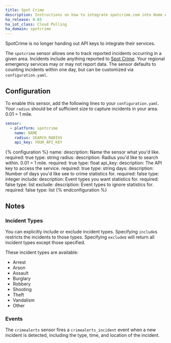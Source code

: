 ```yaml
---
title: Spot Crime
description: Instructions on how to integrate spotcrime.com into Home Assistant.
ha_release: 0.65
ha_iot_class: Cloud Polling
ha_domain: spotcrime
---
```


<div class='note warning'>
SpotCrime is no longer handing out API keys to integrate their services.
</div>

The `spotcrime` sensor allows one to track reported incidents occurring in a given area. Incidents include anything reported to [Spot Crime](https://www.spotcrime.info). Your regional emergency services may or may not report data. The sensor defaults to counting incidents within one day, but can be customized via `configuration.yaml`.

## Configuration

To enable this sensor, add the following lines to your `configuration.yaml`. Your `radius` should be of sufficient size to capture incidents in your area. 0.01 = 1 mile.

```yaml
sensor:
  - platform: spotcrime
    name: NAME
    radius: SEARCH_RADIUS
    api_key: YOUR_API_KEY
```

{% configuration %}
name:
  description: Name the sensor what you'd like.
  required: true
  type: string
radius:
  description: Radius you'd like to search within. 0.01 = 1 mile.
  required: true
  type: float
api_key:
  description: The API key to access the service.
  required: true
  type: string
days:
  description: Number of days you'd like see to crime statistics for.
  required: false
  type: integer
include:
  description: Event types you want statistics for.
  required: false
  type: list
exclude:
  description: Event types to ignore statistics for.
  required: false
  type: list
{% endconfiguration %}

## Notes

### Incident Types

You can explicitly include or exclude incident types. Specifying `include`s restricts the incidents to those types. Specifying `exclude`s will return all incident types except those specified.

These incident types are available:

- Arrest
- Arson
- Assault
- Burglary
- Robbery
- Shooting
- Theft
- Vandalism
- Other

### Events

The `crimealerts` sensor fires a `crimealerts_incident` event when a new incident is detected, including the type, time, and location of the incident.
